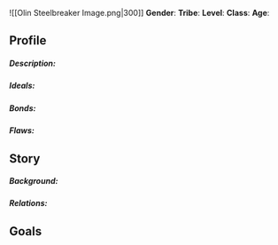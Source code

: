 ![[Olin Steelbreaker Image.png|300]]
**Gender**: 
**Tribe**: 
**Level**:
**Class**: 
**Age**: 
## Profile
##### Description:

##### Ideals: 

##### Bonds: 

##### Flaws: 

## Story

##### Background: 

##### Relations: 

## Goals
